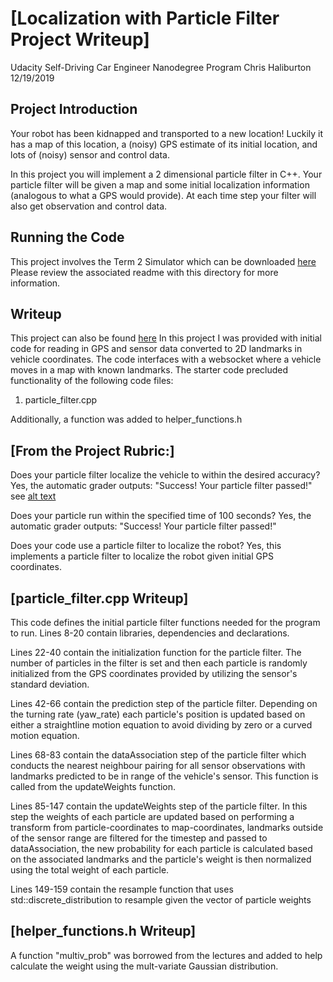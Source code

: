 # [Localization with Particle Filter Project Writeup]
Udacity Self-Driving Car Engineer Nanodegree Program
Chris Haliburton
12/19/2019

## Project Introduction
Your robot has been kidnapped and transported to a new location! Luckily it has a map of this location, a (noisy) GPS estimate of its initial location, and lots of (noisy) sensor and control data.

In this project you will implement a 2 dimensional particle filter in C++. Your particle filter will be given a map and some initial localization information (analogous to what a GPS would provide). At each time step your filter will also get observation and control data.

## Running the Code
This project involves the Term 2 Simulator which can be downloaded [here](https://github.com/udacity/self-driving-car-sim/releases)
Please review the associated readme with this directory for more information.

## Writeup
This project can also be found [here](https://github.com/chaliburton/CarND-Kidnapped-Vehicle-Project-Particle-Filter)
In this project I was provided with initial code for reading in GPS and sensor data converted to 2D landmarks in vehicle coordinates.  The code interfaces with a websocket where a vehicle moves in a map with known landmarks.
The starter code precluded functionality of the following code files:
1. particle_filter.cpp

Additionally, a function was added to helper_functions.h

[image1]: ./images/Success.JPG "Successful Screenshot of Particle Filter"

## [From the Project Rubric:]
Does your particle filter localize the vehicle to within the desired accuracy?
  Yes, the automatic grader outputs: "Success! Your particle filter passed!" see [alt text][image1]

Does your particle run within the specified time of 100 seconds?
  Yes, the automatic grader outputs: "Success! Your particle filter passed!"

Does your code use a particle filter to localize the robot?
  Yes, this implements a particle filter to localize the robot given initial GPS coordinates.

## [particle_filter.cpp Writeup]
This code defines the initial particle filter functions needed for the program to run.
Lines 8-20 contain libraries, dependencies and declarations.

Lines 22-40 contain the initialization function for the particle filter.  The number of particles in the filter is set and then each particle is randomly initialized from the GPS coordinates provided by utilizing the sensor's standard deviation.

Lines 42-66 contain the prediction step of the particle filter.  Depending on the turning rate (yaw_rate) each particle's position is updated based on either a straightline motion equation to avoid dividing by zero or a curved motion equation.

Lines 68-83 contain the dataAssociation step of the particle filter which conducts the nearest neighbour pairing for all sensor observations with landmarks predicted to be in range of the vehicle's sensor.  This function is called from the updateWeights function.

Lines 85-147 contain the updateWeights step of the particle filter.  In this step the weights of each particle are updated based on performing a transform from particle-coordinates to map-coordinates, landmarks outside of the sensor range are filtered for the timestep and passed to dataAssociation, the new probability for each particle is calculated based on the associated landmarks and the particle's weight is then normalized using the total weight of each particle.

Lines 149-159 contain the resample function that uses std::discrete_distribution to resample given the vector of particle weights

## [helper_functions.h Writeup]
A function "multiv_prob" was borrowed from the lectures and added to help calculate the weight using the mult-variate Gaussian distribution.
